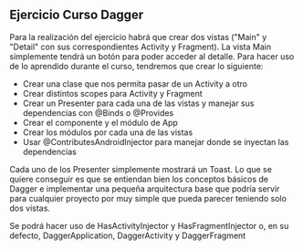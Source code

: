 ## Ejercicio Curso Dagger

Para la realización del ejercicio habrá que crear dos vistas ("Main" y "Detail" con sus correspondientes Activity y Fragment). La vista Main simplemente tendrá un botón para poder acceder al detalle.
Para hacer uso de lo aprendido durante el curso, tendremos que crear lo siguiente:

- Crear una clase que nos permita pasar de un Activity a otro
- Crear distintos scopes para Activity y Fragment
- Crear un Presenter para cada una de las vistas y manejar sus dependencias con @Binds o @Provides
- Crear el componente y el módulo de App
- Crear los módulos por cada una de las vistas
- Usar @ContributesAndroidInjector para manejar donde se inyectan las dependencias

Cada uno de los Presenter simplemente mostrará un Toast. Lo que se quiere conseguir es que se entiendan bien los conceptos básicos de Dagger e implementar una pequeña arquitectura base que podría servir para cualquier proyecto por muy simple que pueda parecer teniendo solo dos vistas.

Se podrá hacer uso de HasActivityInjector y HasFragmentInjector o, en su defecto, DaggerApplication, DaggerActivity y DaggerFragment